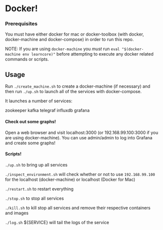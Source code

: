 # Docker!

### Prerequisites

You must have either docker for mac or docker-toolbox (with docker, docker-machine and docker-compose) in order to run this repo.

NOTE: If you are using `docker-machine` you _must_ run `eval "$(docker-machine env learncore)"` before attempting to execute any docker related commands or scripts.

## Usage

Run `./create_machine.sh` to create a docker-machine (if necessary) and then run `./up.sh` to launch all of the services with docker-compose.

It launches a number of services:

zookeeper
kafka
telegraf
influxdb
grafana

#### Check out some graphs!

Open a web browser and visit localhost:3000 (or 192.168.99.100:3000 if you are using docker-machine). You can use admin/admin to log into Grafana and create some graphs!

#### Scripts!

`./up.sh` to bring up all services

`./inspect_environment.sh` will check whether or not to use `192.168.99.100` for the localhost (docker-machine) or localhost (Docker for Mac)

`./restart.sh` to restart everything

`./stop.sh` to stop all services

`./kill.sh` to kill stop all services and remove their respective containers and images

`./log.sh` ${SERVICE} will tail the logs of the service
